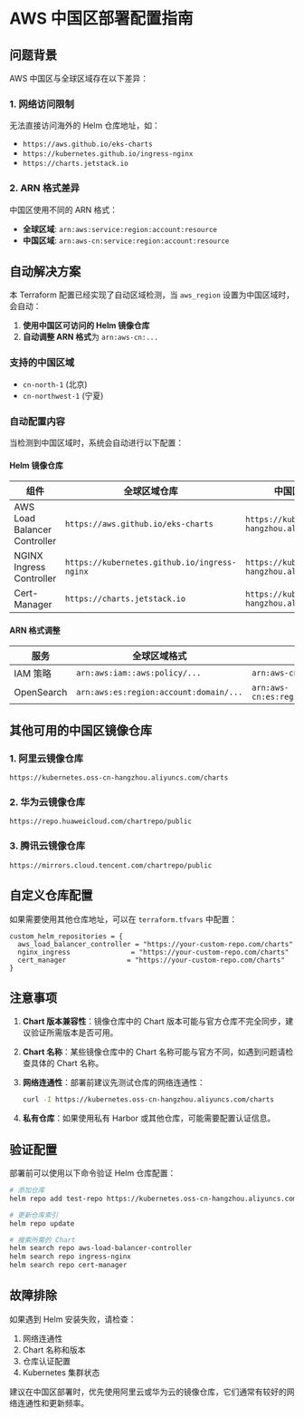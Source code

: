 # AWS 中国区部署配置指南

## 问题背景

AWS 中国区与全球区域存在以下差异：

### 1. 网络访问限制
无法直接访问海外的 Helm 仓库地址，如：
- `https://aws.github.io/eks-charts`
- `https://kubernetes.github.io/ingress-nginx`
- `https://charts.jetstack.io`

### 2. ARN 格式差异
中国区使用不同的 ARN 格式：
- **全球区域**: `arn:aws:service:region:account:resource`
- **中国区域**: `arn:aws-cn:service:region:account:resource`

## 自动解决方案

本 Terraform 配置已经实现了自动区域检测，当 `aws_region` 设置为中国区域时，会自动：

1. **使用中国区可访问的 Helm 镜像仓库**
2. **自动调整 ARN 格式**为 `arn:aws-cn:...`

### 支持的中国区域
- `cn-north-1` (北京)
- `cn-northwest-1` (宁夏)

### 自动配置内容

当检测到中国区域时，系统会自动进行以下配置：

#### Helm 镜像仓库
| 组件 | 全球区域仓库 | 中国区域镜像仓库 |
|------|-------------|-----------------|
| AWS Load Balancer Controller | `https://aws.github.io/eks-charts` | `https://kubernetes.oss-cn-hangzhou.aliyuncs.com/charts` |
| NGINX Ingress Controller | `https://kubernetes.github.io/ingress-nginx` | `https://kubernetes.oss-cn-hangzhou.aliyuncs.com/charts` |
| Cert-Manager | `https://charts.jetstack.io` | `https://kubernetes.oss-cn-hangzhou.aliyuncs.com/charts` |

#### ARN 格式调整
| 服务 | 全球区域格式 | 中国区域格式 |
|------|-------------|-------------|
| IAM 策略 | `arn:aws:iam::aws:policy/...` | `arn:aws-cn:iam::aws:policy/...` |
| OpenSearch | `arn:aws:es:region:account:domain/...` | `arn:aws-cn:es:region:account:domain/...` |

## 其他可用的中国区镜像仓库

### 1. 阿里云镜像仓库
```
https://kubernetes.oss-cn-hangzhou.aliyuncs.com/charts
```

### 2. 华为云镜像仓库
```
https://repo.huaweicloud.com/chartrepo/public
```

### 3. 腾讯云镜像仓库
```
https://mirrors.cloud.tencent.com/chartrepo/public
```

## 自定义仓库配置

如果需要使用其他仓库地址，可以在 `terraform.tfvars` 中配置：

```hcl
custom_helm_repositories = {
  aws_load_balancer_controller = "https://your-custom-repo.com/charts"
  nginx_ingress               = "https://your-custom-repo.com/charts"  
  cert_manager               = "https://your-custom-repo.com/charts"
}
```

## 注意事项

1. **Chart 版本兼容性**：镜像仓库中的 Chart 版本可能与官方仓库不完全同步，建议验证所需版本是否可用。

2. **Chart 名称**：某些镜像仓库中的 Chart 名称可能与官方不同，如遇到问题请检查具体的 Chart 名称。

3. **网络连通性**：部署前建议先测试仓库的网络连通性：
   ```bash
   curl -I https://kubernetes.oss-cn-hangzhou.aliyuncs.com/charts
   ```

4. **私有仓库**：如果使用私有 Harbor 或其他仓库，可能需要配置认证信息。

## 验证配置

部署前可以使用以下命令验证 Helm 仓库配置：

```bash
# 添加仓库
helm repo add test-repo https://kubernetes.oss-cn-hangzhou.aliyuncs.com/charts

# 更新仓库索引
helm repo update

# 搜索所需的 Chart
helm search repo aws-load-balancer-controller
helm search repo ingress-nginx
helm search repo cert-manager
```

## 故障排除

如果遇到 Helm 安装失败，请检查：

1. 网络连通性
2. Chart 名称和版本
3. 仓库认证配置
4. Kubernetes 集群状态

建议在中国区部署时，优先使用阿里云或华为云的镜像仓库，它们通常有较好的网络连通性和更新频率。